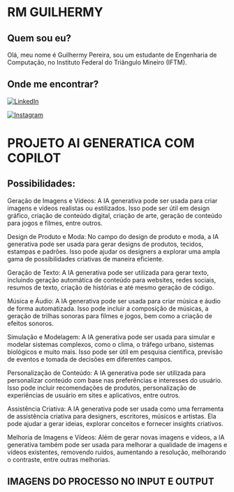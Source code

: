 
# RM GUILHERMY

## Quem sou eu?
Olá, meu nome é Guilhermy Pereira, sou um estudante de Engenharia de Computação, no Instituto Federal do Triângulo Mineiro (IFTM).

## Onde me encontrar?

[![LinkedIn](https://img.shields.io/badge/LinkedIn-0077B5?style=for-the-badge&logo=linkedin&logoColor=white)](https://linkedin.com/in/guilhermy-pereira-aq)

[![Instagram](https://img.shields.io/badge/-Instagram-%23E4405F?style=for-the-badge&logo=instagram&logoColor=white)](https://www.instagram.com/Guilelmy/)

# PROJETO AI GENERATICA COM COPILOT

## Possibilidades:
Geração de Imagens e Vídeos: A IA generativa pode ser usada para criar imagens e vídeos realistas ou estilizados. Isso pode ser útil em design gráfico, criação de conteúdo digital, criação de arte, geração de conteúdo para jogos e filmes, entre outros.

Design de Produto e Moda: No campo do design de produto e moda, a IA generativa pode ser usada para gerar designs de produtos, tecidos, estampas e padrões. Isso pode ajudar os designers a explorar uma ampla gama de possibilidades criativas de maneira eficiente.

Geração de Texto: A IA generativa pode ser utilizada para gerar texto, incluindo geração automática de conteúdo para websites, redes sociais, resumos de texto, criação de histórias e até mesmo geração de código.

Música e Áudio: A IA generativa pode ser usada para criar música e áudio de forma automatizada. Isso pode incluir a composição de músicas, a geração de trilhas sonoras para filmes e jogos, bem como a criação de efeitos sonoros.

Simulação e Modelagem: A IA generativa pode ser usada para simular e modelar sistemas complexos, como o clima, o tráfego urbano, sistemas biológicos e muito mais. Isso pode ser útil em pesquisa científica, previsão de eventos e tomada de decisões em diferentes campos.

Personalização de Conteúdo: A IA generativa pode ser utilizada para personalizar conteúdo com base nas preferências e interesses do usuário. Isso pode incluir recomendações de produtos, personalização de experiências de usuário em sites e aplicativos, entre outros.

Assistência Criativa: A IA generativa pode ser usada como uma ferramenta de assistência criativa para designers, escritores, músicos e artistas. Ela pode ajudar a gerar ideias, explorar conceitos e fornecer insights criativos.

Melhoria de Imagens e Vídeos: Além de gerar novas imagens e vídeos, a IA generativa também pode ser usada para melhorar a qualidade de imagens e vídeos existentes, removendo ruídos, aumentando a resolução, melhorando o contraste, entre outras melhorias.

## IMAGENS DO PROCESSO NO INPUT E OUTPUT




